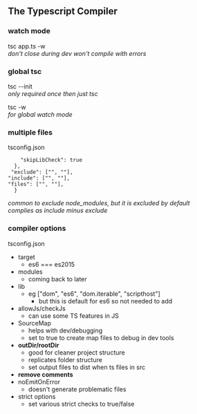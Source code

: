 ## The Typescript Compiler

### watch mode

tsc app.ts -w  
_don't close during dev_
_won't compile with errors_

### global tsc

tsc --init  
_only required once_
_then just tsc_

tsc -w  
_for global watch mode_

### multiple files

tsconfig.json

```...
    "skipLibCheck": true
  },
 "exclude": ["", ""],
"include": ["", ""],
"files": ["", ""],
  }
```

_common to exclude node_modules, but it is excluded by default_  
_complies as include minus exclude_

### compiler options

tsconfig.json

- target
  - es6 === es2015
- modules
  - coming back to later
- lib
  - eg ["dom", "es6", "dom.iterable", "scripthost"]
    - but this is default for es6 so not needed to add
- allowJs/checkJs
  - can use some TS features in JS
- SourceMap
  - helps with dev/debugging
  - set to true to create map files to debug in dev tools
- **outDir/rootDir**
  - good for cleaner project structure
  - replicates folder structure
  - set output files to dist when ts files in src
- **remove comments**
- noEmitOnError
  - doesn't generate problematic files
- strict options
  - set various strict checks to true/false
